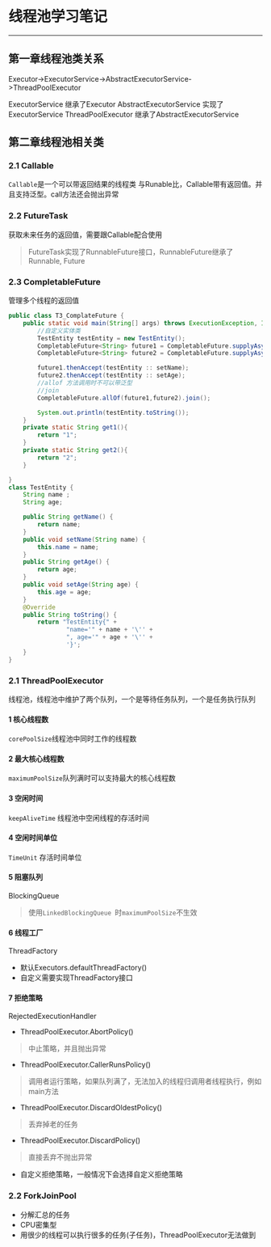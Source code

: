 # 线程池学习笔记
---
## 第一章线程池类关系
Executor->ExecutorService->AbstractExecutorService->ThreadPoolExecutor

ExecutorService 继承了Executor
AbstractExecutorService 实现了 ExecutorService
ThreadPoolExecutor 继承了AbstractExecutorService

## 第二章线程池相关类

### 2.1 Callable
`Callable`是一个可以带返回结果的线程类
与Runable比，Callable带有返回值。并且支持泛型。call方法还会抛出异常

### 2.2 FutureTask
获取未来任务的返回值，需要跟Callable配合使用
> FutureTask实现了RunnableFuture接口，RunnableFuture继承了Runnable, Future

### 2.3 CompletableFuture
管理多个线程的返回值
``` java
public class T3_ComplateFuture {
    public static void main(String[] args) throws ExecutionException, InterruptedException {
        //自定义实体类
        TestEntity testEntity = new TestEntity();
        CompletableFuture<String> future1 = CompletableFuture.supplyAsync(() -> get1());
        CompletableFuture<String> future2 = CompletableFuture.supplyAsync(() -> get2());

        future1.thenAccept(testEntity :: setName);
        future2.thenAccept(testEntity :: setAge);
        //allof 方法调用时不可以带泛型
        //join
        CompletableFuture.allOf(future1,future2).join();

        System.out.println(testEntity.toString());
    }
    private static String get1(){
        return "1";
    }
    private static String get2(){
        return "2";
    }

}
class TestEntity {
    String name ;
    String age;

    public String getName() {
        return name;
    }
    public void setName(String name) {
        this.name = name;
    }
    public String getAge() {
        return age;
    }
    public void setAge(String age) {
        this.age = age;
    }
    @Override
    public String toString() {
        return "TestEntity{" +
                "name='" + name + '\'' +
                ", age='" + age + '\'' +
                '}';
    }
}
```

### 2.1 ThreadPoolExecutor
线程池，线程池中维护了两个队列，一个是等待任务队列，一个是任务执行队列

#### 1 核心线程数
`corePoolSize`线程池中同时工作的线程数

#### 2 最大核心线程数
`maximumPoolSize`队列满时可以支持最大的核心线程数

#### 3 空闲时间
`keepAliveTime` 线程池中空闲线程的存活时间

#### 4 空闲时间单位
`TimeUnit` 存活时间单位

#### 5 阻塞队列
BlockingQueue

> 使用`LinkedBlockingQueue `时`maximumPoolSize`不生效

#### 6 线程工厂
ThreadFactory
- 默认Executors.defaultThreadFactory()
- 自定义需要实现ThreadFactory接口

#### 7 拒绝策略
RejectedExecutionHandler

- ThreadPoolExecutor.AbortPolicy()
> 中止策略，并且抛出异常
- ThreadPoolExecutor.CallerRunsPolicy()
> 调用者运行策略，如果队列满了，无法加入的线程归调用者线程执行，例如main方法
- ThreadPoolExecutor.DiscardOldestPolicy()
> 丢弃掉老的任务
- ThreadPoolExecutor.DiscardPolicy()
> 直接丢弃不抛出异常
- 自定义拒绝策略，一般情况下会选择自定义拒绝策略

### 2.2 ForkJoinPool
- 分解汇总的任务
- CPU密集型
- 用很少的线程可以执行很多的任务(子任务)，ThreadPoolExecutor无法做到